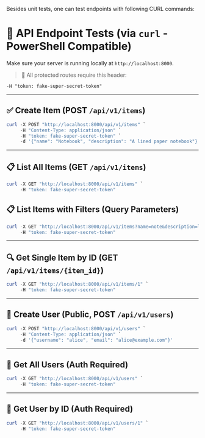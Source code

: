 Besides unit tests, one can test endpoints with following CURL commands:


# 🧪 API Endpoint Tests (via `curl` - PowerShell Compatible)

Make sure your server is running locally at `http://localhost:8000`.

> 🔐 All protected routes require this header:
```
-H "token: fake-super-secret-token"
```

---

## ✅ Create Item (POST `/api/v1/items`)

```powershell
curl -X POST "http://localhost:8000/api/v1/items" `
     -H "Content-Type: application/json" `
     -H "token: fake-super-secret-token" `
     -d '{"name": "Notebook", "description": "A lined paper notebook"}'
```

---

## 📋 List All Items (GET `/api/v1/items`)

```powershell
curl -X GET "http://localhost:8000/api/v1/items" `
     -H "token: fake-super-secret-token"
```

## 📋 List Items with Filters (Query Parameters)

```powershell
curl -X GET "http://localhost:8000/api/v1/items?name=note&description=lined" `
     -H "token: fake-super-secret-token"
```

---

## 🔍 Get Single Item by ID (GET `/api/v1/items/{item_id}`)

```powershell
curl -X GET "http://localhost:8000/api/v1/items/1" `
     -H "token: fake-super-secret-token"
```

---

## 👤 Create User (Public, POST `/api/v1/users`)

```powershell
curl -X POST "http://localhost:8000/api/v1/users" `
     -H "Content-Type: application/json" `
     -d '{"username": "alice", "email": "alice@example.com"}'
```

---

## 👤 Get All Users (Auth Required)

```powershell
curl -X GET "http://localhost:8000/api/v1/users" `
     -H "token: fake-super-secret-token"
```

---

## 👤 Get User by ID (Auth Required)

```powershell
curl -X GET "http://localhost:8000/api/v1/users/1" `
     -H "token: fake-super-secret-token"
```
